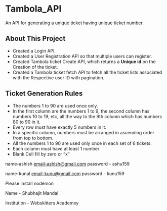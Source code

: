 # Tambola_API
An API for generating a unique ticket having unique ticket number.

## About This Project
- Created a Login API.
- Created a User Registration API so that multiple users can register.
- Created Tambola ticket Create API, which returns a **Unique id** on the Creation of the ticket.
- Created a Tambola ticket fetch API to fetch all the ticket lists associated with the Respective user ID with pagination.

## Ticket Generation Rules
- The numbers 1 to 90 are used once only.
- In the first column are the numbers 1 to 9, the second column has numbers 10 to 19, etc, all the way to the 9th column which has numbers 80 to 90 in it.
- Every row must have exactly 5 numbers in it.
- In a specific column, numbers must be arranged in ascending order from top to bottom.
- All the numbers 1 to 90 are used only once in each set of 6 tickets.
- Each column must have at least 1 number
- Blank Cell fill by zero or “x”

name-ashish
email-ashish@gmail.com
password - ashu159


name-kunal
email-kunu@gmail.com
password - kunu159

Please install nodemon 

Name - Shubhajit Mandal

Institution - Webskitters Academey
